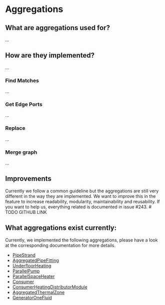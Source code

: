 # Aggregations



## What are aggregations used for?
...

## How are they implemented?
...

### Find Matches
...

### Get Edge Ports
...

### Replace
...

### Merge graph
...

## Improvements
Currently we follow a common guideline but the aggregations are still
very different in the way they are implemented. We want to improve this in the 
feature to increase readability, modularity, maintainability and reusability.
If you want to help us, everything related is documented in issue #243. # TODO GITHUB LINK


## What aggregations exist currently:
Currently, we implemented the following aggregations, please have a look at the
corresponding documentation for more details.
* [PipeStrand](PipeStrand)
* [AggregatedPipeFitting](AggregatedPipeFitting)
* [UnderfloorHeating](UnderfloorHeating)
* [ParallelPump](ParallelPump)
* [ParallelSpaceHeater](ParallelSpaceHeater)
* [Consumer](Consumer)
* [ConsumerHeatingDistributorModule](ConsumerHeatingDistributorModule)
* [AggregatedThermalZone](AggregatedThermalZone)
* [GeneratorOneFluid](GeneratorOneFluid)
